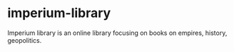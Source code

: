 # imperium-library
 Imperium library is an online library focusing on books on empires, history, geopolitics.

